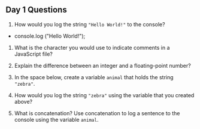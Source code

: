 ## Day 1 Questions

1. How would you log the string `"Hello World!"` to the console?

  * console.log ("Hello World!");

1. What is the character you would use to indicate comments in a JavaScript file?

1. Explain the difference between an integer and a floating-point number?

1. In the space below, create a variable `animal` that holds the string `"zebra"`.

1. How would you log the string `"zebra"` using the variable that you created above?

1. What is concatenation? Use concatenation to log a sentence to the console using the variable `animal`.
